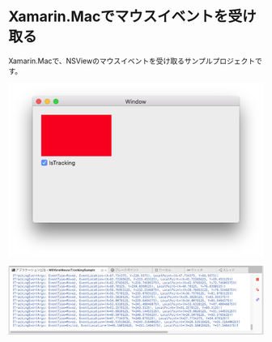 # Xamarin.Macでマウスイベントを受け取る

Xamarin.Macで、NSViewのマウスイベントを受け取るサンプルプロジェクトです。

![](screenshot01.png)

![](screenshot02.png)